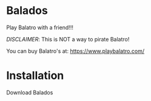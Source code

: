 # Balados
Play Balatro with a friend!!!

*DISCLAIMER*: This is NOT a way to pirate Balatro!

You can buy Balatro's at: https://www.playbalatro.com/
# Installation
Download Balados
